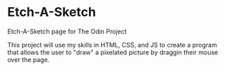 # Etch-A-Sketch
Etch-A-Sketch page for The Odin Project

This project will use my skills in HTML, CSS, and JS to create a program that allows the user to "draw" a pixelated picture by draggin their mouse over the page.